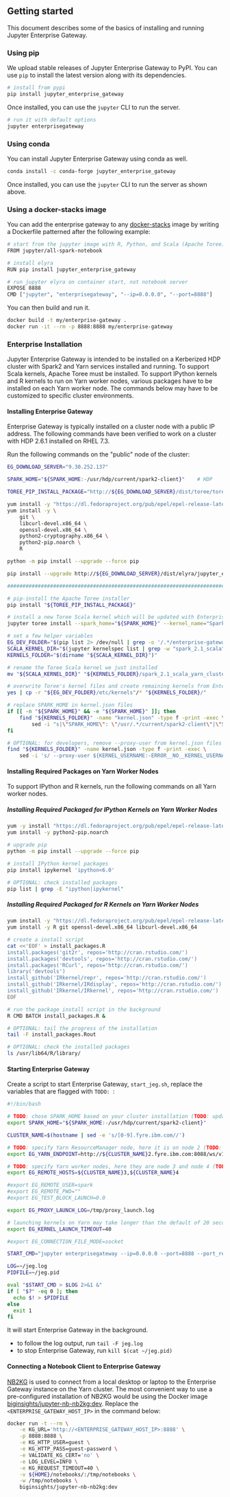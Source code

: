 ## Getting started

This document describes some of the basics of installing and running Jupyter Enterprise Gateway.

### Using pip

We upload stable releases of Jupyter Enterprise Gateway to PyPI. You can use `pip` to install the 
latest version along with its dependencies.

```bash
# install from pypi
pip install jupyter_enterprise_gateway
```

Once installed, you can use the `jupyter` CLI to run the server.

```bash
# run it with default options
jupyter enterprisegateway
```

### Using conda

You can install Jupyter Enterprise Gateway using conda as well.

```bash
conda install -c conda-forge jupyter_enterprise_gateway
```

Once installed, you can use the `jupyter` CLI to run the server as shown above.

### Using a docker-stacks image

You can add the enterprise gateway to any [docker-stacks](https://github.com/jupyter/docker-stacks) 
image by writing a Dockerfile patterned after the following example:

```bash
# start from the jupyter image with R, Python, and Scala (Apache Toree) kernels pre-installed
FROM jupyter/all-spark-notebook

# install elyra
RUN pip install jupyter_enterprise_gateway

# run jupyter elyra on container start, not notebook server
EXPOSE 8888
CMD ["jupyter", "enterprisegateway", "--ip=0.0.0.0", "--port=8888"]
```

You can then build and run it.

```bash
docker build -t my/enterprise-gateway .
docker run -it --rm -p 8888:8888 my/enterprise-gateway
```

### Enterprise Installation
Jupyter Enterprise Gateway is intended to be installed on a Kerberized HDP cluster with Spark2 and 
Yarn services installed and running. To support Scala kernels, Apache Toree must be installed. 
To support IPython kernels and R kernels to run on Yarn worker nodes, various packages have 
to be installed on each Yarn worker node. The commands below may have to be customized to specific 
cluster environments.

#### Installing Enterprise Gateway
Enterprise Gateway is typically installed on a cluster node with a public IP address. The following 
commands have been verified to work on a cluster with HDP 2.6.1 installed on RHEL 7.3.

Run the following commands on the "public" node of the cluster:
```Bash
EG_DOWNLOAD_SERVER="9.30.252.137"

SPARK_HOME="${SPARK_HOME:-/usr/hdp/current/spark2-client}"    # HDP

TOREE_PIP_INSTALL_PACKAGE="http://${EG_DOWNLOAD_SERVER}/dist/toree/toree-0.2.0.dev1.tar.gz"

yum install -y "https://dl.fedoraproject.org/pub/epel/epel-release-latest-7.noarch.rpm"
yum install -y \
    git \
    libcurl-devel.x86_64 \
    openssl-devel.x86_64 \
    python2-cryptography.x86_64 \
    python2-pip.noarch \
    R

python -m pip install --upgrade --force pip

pip install --upgrade http://${EG_DOWNLOAD_SERVER}/dist/elyra/jupyter_enterprise_gateway-0.5.0.dev0-py2.py3-none-any.whl

################################################################################

# pip-install the Apache Toree installer
pip install "${TOREE_PIP_INSTALL_PACKAGE}"

# install a new Toree Scala kernel which will be updated with Enterprise Gateway's custom kernel scripts
jupyter toree install --spark_home="${SPARK_HOME}" --kernel_name="Spark 2.1" --interpreters="Scala"

# set a few helper variables
EG_DEV_FOLDER="$(pip list 2> /dev/null | grep -o '/.*/enterprise-gateway')"
SCALA_KERNEL_DIR="$(jupyter kernelspec list | grep -w "spark_2.1_scala" | awk '{print $2}')"
KERNELS_FOLDER="$(dirname "${SCALA_KERNEL_DIR}")"

# rename the Toree Scala kernel we just installed
mv "${SCALA_KERNEL_DIR}" "${KERNELS_FOLDER}/spark_2.1_scala_yarn_cluster"

# overwrite Toree's kernel files and create remaining kernels from Enterprise Gateway (including Toree Scala, IPython, R)
yes | cp -r "${EG_DEV_FOLDER}/etc/kernels"/* "${KERNELS_FOLDER}/"

# replace SPARK_HOME in kernel.json files
if [[ -n "${SPARK_HOME}" && -e "${SPARK_HOME}" ]]; then
    find "${KERNELS_FOLDER}" -name "kernel.json" -type f -print -exec \
        sed -i "s|\"SPARK_HOME\": \"/usr/.*/current/spark2-client\"|\"SPARK_HOME\": \"${SPARK_HOME}\"|g" {} \;
fi

# OPTIONAL: for developers, remove --proxy-user from kernel.json files if we are not in a Kerberos secured cluster
find "${KERNELS_FOLDER}" -name kernel.json -type f -print -exec \
    sed -i 's/ --proxy-user ${KERNEL_USERNAME:-ERROR__NO__KERNEL_USERNAME}//g' {} \;
```

#### Installing Required Packages on Yarn Worker Nodes
To support IPython and R kernels, run the following commands on all Yarn worker nodes.

##### Installing Required Packaged for IPython Kernels on Yarn Worker Nodes
```Bash
yum -y install "https://dl.fedoraproject.org/pub/epel/epel-release-latest-7.noarch.rpm"
yum install -y python2-pip.noarch

# upgrade pip
python -m pip install --upgrade --force pip

# install IPython kernel packages
pip install ipykernel 'ipython<6.0'

# OPTIONAL: check installed packages
pip list | grep -E "ipython|ipykernel"
```

##### Installing Required Packaged for R Kernels on Yarn Worker Nodes
```Bash
yum install -y "https://dl.fedoraproject.org/pub/epel/epel-release-latest-7.noarch.rpm"
yum install -y R git openssl-devel.x86_64 libcurl-devel.x86_64

# create a install script
cat <<'EOF' > install_packages.R
install.packages('git2r', repos='http://cran.rstudio.com/')
install.packages('devtools', repos='http://cran.rstudio.com/')
install.packages('RCurl', repos='http://cran.rstudio.com/')
library('devtools')
install_github('IRkernel/repr', repos='http://cran.rstudio.com/')
install_github('IRkernel/IRdisplay', repos='http://cran.rstudio.com/')
install_github('IRkernel/IRkernel', repos='http://cran.rstudio.com/')
EOF

# run the package install script in the background
R CMD BATCH install_packages.R &

# OPTIONAL: tail the progress of the installation
tail -F install_packages.Rout

# OPTIONAL: check the installed packages
ls /usr/lib64/R/library/
```

#### Starting Enterprise Gateway

Create a script to start Enterprise Gateway, `start_jeg.sh`, replace the variables that are flagged 
with `TODO: `:

```Bash
#!/bin/bash

# TODO: chose SPARK_HOME based on your cluster installation (TODO: update for your cluster)
export SPARK_HOME="${SPARK_HOME:-/usr/hdp/current/spark2-client}"

CLUSTER_NAME=$(hostname | sed -e 's/[0-9].fyre.ibm.com//')

# TODO: specify Yarn ResourceManager node, here it is on node 2 (TODO: update for your cluster)
export EG_YARN_ENDPOINT=http://${CLUSTER_NAME}2.fyre.ibm.com:8088/ws/v1/cluster

# TODO: specify Yarn worker nodes, here they are node 3 and node 4 (TODO: update for your cluster)
export EG_REMOTE_HOSTS=${CLUSTER_NAME}3,${CLUSTER_NAME}4

#export EG_REMOTE_USER=spark
#export EG_REMOTE_PWD=""
#export EG_TEST_BLOCK_LAUNCH=0.0

export EG_PROXY_LAUNCH_LOG=/tmp/proxy_launch.log

# launching kernels on Yarn may take longer than the default of 20 seconds
export EG_KERNEL_LAUNCH_TIMEOUT=40

#export EG_CONNECTION_FILE_MODE=socket

START_CMD="jupyter enterprisegateway --ip=0.0.0.0 --port=8888 --port_retries=0 --log-level=DEBUG --MappingKernelManager.cull_idle_timeout=3600 --MappingKernelManager.cull_interval=60 --JupyterWebsocketPersonality.list_kernels=True"

LOG=~/jeg.log
PIDFILE=~/jeg.pid

eval "$START_CMD > $LOG 2>&1 &"
if [ "$?" -eq 0 ]; then
  echo $! > $PIDFILE
else
  exit 1
fi
```
It will start Enterprise Gateway in the background.
 - to follow the log output, run `tail -F jeg.log` 
 - to stop Enterprise Gateway, run `kill $(cat ~/jeg.pid)`


#### Connecting a Notebook Client to Enterprise Gateway
[NB2KG](https://github.com/jupyter/kernel_gateway_demos/tree/master/nb2kg) is used to connect from a 
local desktop or laptop to the Enterprise Gateway instance on the Yarn cluster. The most convenient 
way to use a pre-configured installation of NB2KG would be using the Docker image 
[biginsights/jupyter-nb-nb2kg:dev](https://hub.docker.com/r/biginsights/jupyter-nb-nb2kg/). Replace 
the `<ENTERPRISE_GATEWAY_HOST_IP>` in the command below:
```Bash
docker run -t --rm \
    -e KG_URL='http://<ENTERPRISE_GATEWAY_HOST_IP>:8888' \
    -p 8888:8888 \
    -e KG_HTTP_USER=guest \
    -e KG_HTTP_PASS=guest-password \
    -e VALIDATE_KG_CERT='no' \
    -e LOG_LEVEL=INFO \
    -e KG_REQUEST_TIMEOUT=40 \
    -v ${HOME}/notebooks/:/tmp/notebooks \
    -w /tmp/notebooks \
    biginsights/jupyter-nb-nb2kg:dev
```
